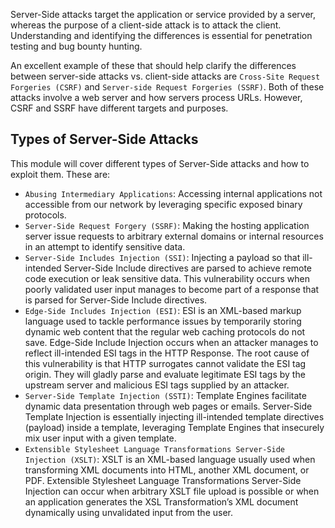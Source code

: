 
Server-Side attacks target the application or service provided by a server, whereas the purpose of a client-side attack is to attack the client. Understanding and identifying the differences is essential for penetration testing and bug bounty hunting.

An excellent example of these that should help clarify the differences between server-side attacks vs. client-side attacks are `Cross-Site Request Forgeries (CSRF)` and `Server-side Request Forgeries (SSRF)`. Both of these attacks involve a web server and how servers process URLs. However, CSRF and SSRF have different targets and purposes.

## Types of Server-Side Attacks

This module will cover different types of Server-Side attacks and how to exploit them. These are:

- `Abusing Intermediary Applications`: Accessing internal applications not accessible from our network by leveraging specific exposed binary protocols.
- `Server-Side Request Forgery (SSRF)`: Making the hosting application server issue requests to arbitrary external domains or internal resources in an attempt to identify sensitive data.
- `Server-Side Includes Injection (SSI)`: Injecting a payload so that ill-intended Server-Side Include directives are parsed to achieve remote code execution or leak sensitive data. This vulnerability occurs when poorly validated user input manages to become part of a response that is parsed for Server-Side Include directives.
- `Edge-Side Includes Injection (ESI)`: ESI is an XML-based markup language used to tackle performance issues by temporarily storing dynamic web content that the regular web caching protocols do not save. Edge-Side Include Injection occurs when an attacker manages to reflect ill-intended ESI tags in the HTTP Response. The root cause of this vulnerability is that HTTP surrogates cannot validate the ESI tag origin. They will gladly parse and evaluate legitimate ESI tags by the upstream server and malicious ESI tags supplied by an attacker.
- `Server-Side Template Injection (SSTI)`: Template Engines facilitate dynamic data presentation through web pages or emails. Server-Side Template Injection is essentially injecting ill-intended template directives (payload) inside a template, leveraging Template Engines that insecurely mix user input with a given template.
- `Extensible Stylesheet Language Transformations Server-Side Injection (XSLT)`: XSLT is an XML-based language usually used when transforming XML documents into HTML, another XML document, or PDF. Extensible Stylesheet Language Transformations Server-Side Injection can occur when arbitrary XSLT file upload is possible or when an application generates the XSL Transformation’s XML document dynamically using unvalidated input from the user.
